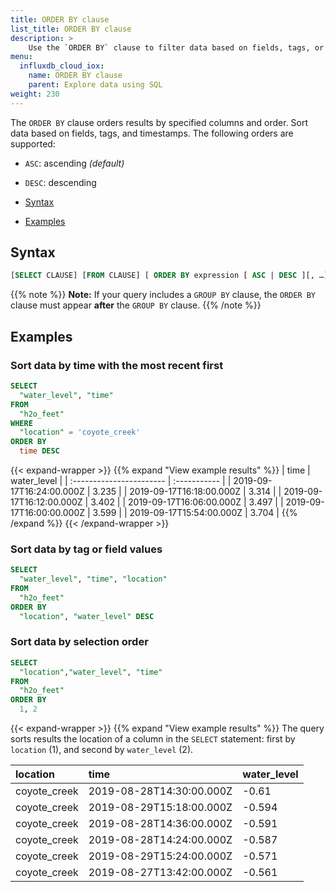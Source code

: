 ```yaml
---
title: ORDER BY clause
list_title: ORDER BY clause
description: > 
    Use the `ORDER BY` clause to filter data based on fields, tags, or timestamps.
menu:
  influxdb_cloud_iox:
    name: ORDER BY clause
    parent: Explore data using SQL
weight: 230
---
```


The `ORDER BY` clause orders results by specified columns and order.
Sort data based on fields, tags, and timestamps.
The following orders are supported:

- `ASC`: ascending _(default)_
- `DESC`: descending

- [Syntax](#syntax)
- [Examples](#examples)

## Syntax

```sql
[SELECT CLAUSE] [FROM CLAUSE] [ ORDER BY expression [ ASC | DESC ][, …] ]
```

{{% note %}}
**Note:** If your query includes a `GROUP BY` clause, the `ORDER BY` clause must appear **after** the `GROUP BY` clause.
{{% /note %}}

## Examples

### Sort data by time with the most recent first

```sql
SELECT
  "water_level", "time"
FROM
  "h2o_feet" 
WHERE
  "location" = 'coyote_creek'  
ORDER BY
  time DESC
```

{{< expand-wrapper >}}
{{% expand "View example results" %}}
| time                     | water_level |
| :----------------------- | :----------- |
| 2019-09-17T16:24:00.000Z | 3.235       |
| 2019-09-17T16:18:00.000Z | 3.314       |
| 2019-09-17T16:12:00.000Z | 3.402       |
| 2019-09-17T16:06:00.000Z | 3.497       |
| 2019-09-17T16:00:00.000Z | 3.599       |
| 2019-09-17T15:54:00.000Z | 3.704       |
{{% /expand %}}
{{< /expand-wrapper >}}

### Sort data by tag or field values

```sql
SELECT
  "water_level", "time", "location"
FROM
  "h2o_feet" 
ORDER BY
  "location", "water_level" DESC
```

### Sort data by selection order

```sql
SELECT
  "location","water_level", "time"
FROM
  "h2o_feet"
ORDER BY
  1, 2
```

{{< expand-wrapper >}}
{{% expand "View example results" %}}
The query sorts results the location of a column in the `SELECT` statement:
first by `location` (1), and second by `water_level` (2). 

| location     | time                     | water_level |
| :----------- | :----------------------- | :---------- |
| coyote_creek | 2019-08-28T14:30:00.000Z | -0.61       |
| coyote_creek | 2019-08-29T15:18:00.000Z | -0.594      |
| coyote_creek | 2019-08-28T14:36:00.000Z | -0.591      |
| coyote_creek | 2019-08-28T14:24:00.000Z | -0.587      |
| coyote_creek | 2019-08-29T15:24:00.000Z | -0.571      |
| coyote_creek | 2019-08-27T13:42:00.000Z | -0.561      |

